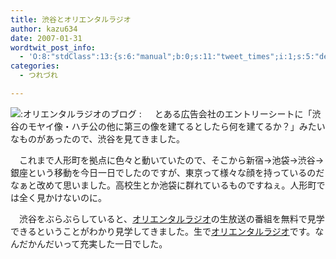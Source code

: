 ```yaml
---
title: 渋谷とオリエンタルラジオ
author: kazu634
date: 2007-01-31
wordtwit_post_info:
  - 'O:8:"stdClass":13:{s:6:"manual";b:0;s:11:"tweet_times";i:1;s:5:"delay";i:0;s:7:"enabled";i:1;s:10:"separation";s:2:"60";s:7:"version";s:3:"3.7";s:14:"tweet_template";b:0;s:6:"status";i:2;s:6:"result";a:0:{}s:13:"tweet_counter";i:2;s:13:"tweet_log_ids";a:1:{i:0;i:2767;}s:9:"hash_tags";a:0:{}s:8:"accounts";a:1:{i:0;s:7:"kazu634";}}'
categories:
  - つれづれ

---
```

<div class="section">
<p>
<a href="http://mycasty.jp/oriental/" onclick="__gaTracker('send', 'event', 'outbound-article', 'http://mycasty.jp/oriental/', '');" target="_blank"><img align="left" alt=":オリエンタルラジオのブログ :&#160; " src="http://img.simpleapi.net/small/http://mycasty.jp/oriental/" border="0" /></a>
</p>
  
<p>
    　とある広告会社のエントリーシートに「渋谷のモヤイ像・ハチ公の他に第三の像を建てるとしたら何を建てるか？」みたいなものがあったので、渋谷を見てきました。
</p>
  
<p>
    　これまで人形町を拠点に色々と動いていたので、そこから新宿→池袋→渋谷→銀座という移動を今日一日でしたのですが、東京って様々な顔を持っているのだなぁと改めて思いました。高校生とか池袋に群れているものですねぇ。人形町では全く見かけないのに。
</p>
  
<p>
    　渋谷をぶらぶらしていると、<a href="http://ja.wikipedia.org/wiki/%E3%82%AA%E3%83%AA%E3%82%A8%E3%83%B3%E3%82%BF%E3%83%AB%E3%83%A9%E3%82%B8%E3%82%AA" onclick="__gaTracker('send', 'event', 'outbound-article', 'http://ja.wikipedia.org/wiki/%E3%82%AA%E3%83%AA%E3%82%A8%E3%83%B3%E3%82%BF%E3%83%AB%E3%83%A9%E3%82%B8%E3%82%AA', 'オリエンタルラジオ');" target="blank">オリエンタルラジオ</a>の生放送の番組を無料で見学できるということがわかり見学してきました。生で<a href="http://ja.wikipedia.org/wiki/%E3%82%AA%E3%83%AA%E3%82%A8%E3%83%B3%E3%82%BF%E3%83%AB%E3%83%A9%E3%82%B8%E3%82%AA" onclick="__gaTracker('send', 'event', 'outbound-article', 'http://ja.wikipedia.org/wiki/%E3%82%AA%E3%83%AA%E3%82%A8%E3%83%B3%E3%82%BF%E3%83%AB%E3%83%A9%E3%82%B8%E3%82%AA', 'オリエンタルラジオ');" target="blank">オリエンタルラジオ</a>です。なんだかんだいって充実した一日でした。
</p>
</div>
